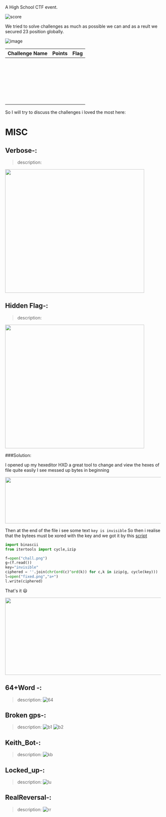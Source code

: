 A High School CTF event.

![score](assets/misc/score.PNG)

We tried to solve challenges as much as possible we can and as a reult we secured 23 position globally.

![image](assets/screencapture-ctf-hsctf-challenges-2019-06-08-12_20_54.png)

Challenge  Name | Points | Flag
------------ | ------------- | ---------------
 | |
 | |
 | |
 | |
 | |
 | |
 | |
 | |
 | |
 | |
 | |
 | |
 | |
 | |
 | |
 | |
 | |
 | |
 | |
 | |
 | |
 | |
 | |
 | |
 | |


So I will try to discuss the challenges i loved the most here:


# MISC
## Verbose-:
> description: 

<img src="assets/misc/verbose.PNG" width="450px" height="400px" >

## Hidden Flag-:
> description: 


<img src="assets/misc/hiddenflag.png" width="450px" height="400px" >

 ###Solution:
 
 I opened up my hexeditor HXD a great tool to change and view the hexes of file quite easily
 I see messed up bytes in beginning
 
 <img src="assets/misc/hxd.png" width="550px" height="150px" >
 
 
 Then at the end of the file i see some text `key is invisible`
 So then i realise that the bytees must be xored with the key and we got it by this [script](assets/misc/fixchall.py)
 
```python
import binascii
from itertools import cycle,izip

f=open("chall.png")
g=(f.read())
key="invisible"
ciphered = ''.join(chr(ord(c)^ord(k)) for c,k in izip(g, cycle(key)))
l=open("fixed.png","a+")
l.write(ciphered)

```
That's it :smiley:

<img src="assets/misc/fixed.png" width="550px" height="250px" >
 
## 64+Word -:
> description: 
![64](assets/misc/64word.png)


## Broken gps-:
> description: 
![b1](assets/misc/brokengps1.png)
![b2](assets/misc/brokengps2.png)


## Keith_Bot-:
> description: 
![kb](assets/misc/keithbot.png)

## Locked_up-:
> description: 
![lu](assets/misc/lockedup.png)


## RealReversal-:
> description: 
![rr](assets/misc/realreversal.png)



